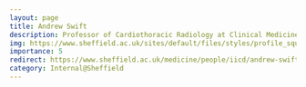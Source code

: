 ```yaml
---
layout: page
title: Andrew Swift
description: Professor of Cardiothoracic Radiology at Clinical Medicine, School of Medicine and Population Health
img: https://www.sheffield.ac.uk/sites/default/files/styles/profile_square_lg_1x/public/2024-01/AndySwift.jpg?h=8432dcea&itok=TZAdbhB3
importance: 5
redirect: https://www.sheffield.ac.uk/medicine/people/iicd/andrew-swift
category: Internal@Sheffield
---
```

